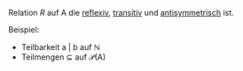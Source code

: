 Relation *R* auf A die [reflexiv](Reflexivität.md), [transitiv](Transitivität.md) und [antisymmetrisch](Antisymmetrie.md) ist.

Beispiel:
- Teilbarkeit a | b auf $\mathbb N$ 
- Teilmengen ⊆ auf $\mathcal P$(A)